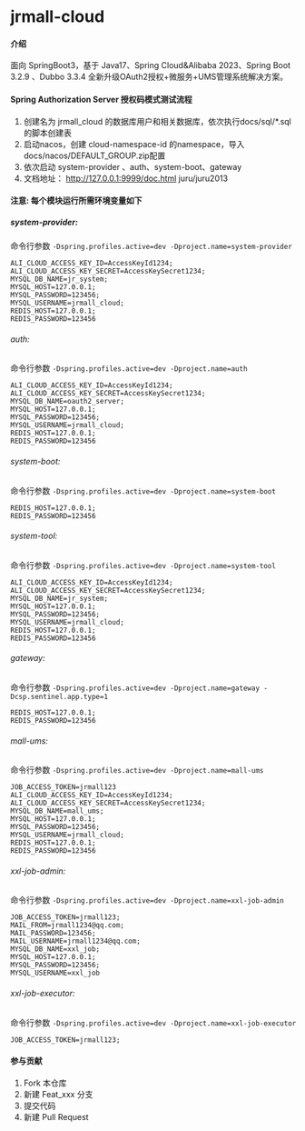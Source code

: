 # jrmall-cloud

#### 介绍
面向 SpringBoot3，基于 Java17、Spring Cloud&Alibaba 2023、Spring Boot 3.2.9 、Dubbo 3.3.4 全新升级OAuth2授权+微服务+UMS管理系统解决方案。


#### Spring Authorization Server 授权码模式测试流程
1. 创建名为 jrmall_cloud 的数据库用户和相关数据库，依次执行docs/sql/*.sql的脚本创建表
2. 启动nacos，创建 cloud-namespace-id 的namespace，导入docs/nacos/DEFAULT_GROUP.zip配置
3. 依次启动 system-provider 、auth、system-boot、gateway
4. 文档地址： http://127.0.0.1:9999/doc.html juru/juru2013

#### 注意: 每个模块运行所需环境变量如下
##### system-provider: 
命令行参数 ``-Dspring.profiles.active=dev -Dproject.name=system-provider``
```properties
ALI_CLOUD_ACCESS_KEY_ID=AccessKeyId1234;
ALI_CLOUD_ACCESS_KEY_SECRET=AccessKeySecret1234;
MYSQL_DB_NAME=jr_system;
MYSQL_HOST=127.0.0.1;
MYSQL_PASSWORD=123456;
MYSQL_USERNAME=jrmall_cloud;
REDIS_HOST=127.0.0.1;
REDIS_PASSWORD=123456
```
###### auth:
命令行参数 ``-Dspring.profiles.active=dev -Dproject.name=auth``
```properties
ALI_CLOUD_ACCESS_KEY_ID=AccessKeyId1234;
ALI_CLOUD_ACCESS_KEY_SECRET=AccessKeySecret1234;
MYSQL_DB_NAME=oauth2_server;
MYSQL_HOST=127.0.0.1;
MYSQL_PASSWORD=123456;
MYSQL_USERNAME=jrmall_cloud;
REDIS_HOST=127.0.0.1;
REDIS_PASSWORD=123456
```
###### system-boot:
命令行参数 ``-Dspring.profiles.active=dev -Dproject.name=system-boot``
```properties
REDIS_HOST=127.0.0.1;
REDIS_PASSWORD=123456
```
###### system-tool:
命令行参数 ``-Dspring.profiles.active=dev -Dproject.name=system-tool``
```properties
ALI_CLOUD_ACCESS_KEY_ID=AccessKeyId1234;
ALI_CLOUD_ACCESS_KEY_SECRET=AccessKeySecret1234;
MYSQL_DB_NAME=jr_system;
MYSQL_HOST=127.0.0.1;
MYSQL_PASSWORD=123456;
MYSQL_USERNAME=jrmall_cloud;
REDIS_HOST=127.0.0.1;
REDIS_PASSWORD=123456
```
###### gateway:
命令行参数  ``-Dspring.profiles.active=dev -Dproject.name=gateway -Dcsp.sentinel.app.type=1``
```properties
REDIS_HOST=127.0.0.1;
REDIS_PASSWORD=123456
```
###### mall-ums:
命令行参数 ``-Dspring.profiles.active=dev -Dproject.name=mall-ums``
```properties
JOB_ACCESS_TOKEN=jrmall123
ALI_CLOUD_ACCESS_KEY_ID=AccessKeyId1234;
ALI_CLOUD_ACCESS_KEY_SECRET=AccessKeySecret1234;
MYSQL_DB_NAME=mall_ums;
MYSQL_HOST=127.0.0.1;
MYSQL_PASSWORD=123456;
MYSQL_USERNAME=jrmall_cloud;
REDIS_HOST=127.0.0.1;
REDIS_PASSWORD=123456
```

###### xxl-job-admin:
命令行参数 ``-Dspring.profiles.active=dev -Dproject.name=xxl-job-admin``
```properties
JOB_ACCESS_TOKEN=jrmall123;
MAIL_FROM=jrmall1234@qq.com;
MAIL_PASSWORD=123456;
MAIL_USERNAME=jrmall1234@qq.com;
MYSQL_DB_NAME=xxl_job;
MYSQL_HOST=127.0.0.1;
MYSQL_PASSWORD=123456;
MYSQL_USERNAME=xxl_job
```
###### xxl-job-executor:
命令行参数 ``-Dspring.profiles.active=dev -Dproject.name=xxl-job-executor``
```properties
JOB_ACCESS_TOKEN=jrmall123;
```



#### 参与贡献

1.  Fork 本仓库
2.  新建 Feat_xxx 分支
3.  提交代码
4.  新建 Pull Request